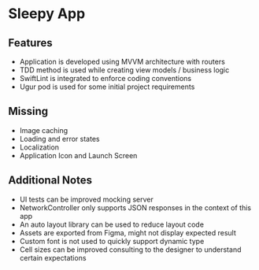 
# Sleepy App

## Features

- Application is developed using MVVM architecture with routers
- TDD method is used while creating view models / business logic
- SwiftLint is integrated to enforce coding conventions
- Ugur pod is used for some initial project requirements

## Missing

- Image caching
- Loading and error states
- Localization
- Application Icon and Launch Screen

## Additional Notes

- UI tests can be improved mocking server
- NetworkController only supports JSON responses in the context of this app
- An auto layout library can be used to reduce layout code
- Assets are exported from Figma, might not display expected result
- Custom font is not used to quickly support dynamic type
- Cell sizes can be improved consulting to the designer to understand certain expectations
